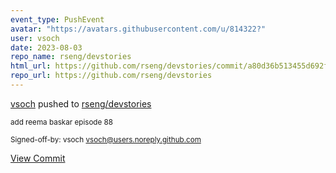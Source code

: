 ```yaml
---
event_type: PushEvent
avatar: "https://avatars.githubusercontent.com/u/814322?"
user: vsoch
date: 2023-08-03
repo_name: rseng/devstories
html_url: https://github.com/rseng/devstories/commit/a80d36b513455d692fbeef510e779f1367e05b8e
repo_url: https://github.com/rseng/devstories
---
```


<a href='https://github.com/vsoch' target='_blank'>vsoch</a> pushed to <a href='https://github.com/rseng/devstories' target='_blank'>rseng/devstories</a>

<small>add reema baskar episode 88

Signed-off-by: vsoch <vsoch@users.noreply.github.com></small>

<a href='https://github.com/rseng/devstories/commit/a80d36b513455d692fbeef510e779f1367e05b8e' target='_blank'>View Commit</a>